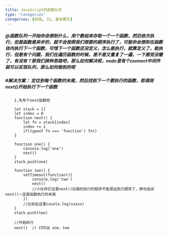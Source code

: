 ```yaml
---
title: JavaScript的函数队列
type: "categories"
categories: [前端, JS, 基本概念]
---
```


##### @函数队列一开始你会想到什么，用个数组来存取一个一个函数，然后依次执行，但是函数是异步的，就不会按照我们想要的顺序执行了，可能你会想到在函数体内执行下一个函数，可惜下一个函数还没定义，怎么能执行，就算定义了，能执行，但是有个问题，我们在遍历函数的时候，是不是又重复了一遍，一下感觉没辙了，有没有？那我们换种思路吧，那么如何解决呢，node里有个connect中间件就可以实现队列，那么如何做到的呢

##### #解决方案： 定位到每个函数的末尾，然后找到下一个要执行的函数，即调用next()开始执行下一个函数

```
	1.先写个next函数吧

	let stack = []
	let index = 0
	function next() {
		let fn = stack[index]
		index += 1
		if(typeof fn === 'function') fn()
	}
```

```
	function one() {
		console.log('one')
		next()
	}
	stack.push(one)

	function two() {
		setTimeout(function(){
			console.log('two')
			next()
			//小伙伴们注意next()后面的执行的程序不能保证执行顺序了，换句话说next()一定是函数执行的末尾
		})
		//比如在这里cosole.log(xxxxx)
	}
	stack.push(two)
```

```
	//开始执行
	next()  // 打印出 one、two

```


